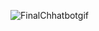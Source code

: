 ![FinalChhatbotgif](https://user-images.githubusercontent.com/43606531/72220905-bf013b80-357b-11ea-9ca0-2323f230d33f.gif)
